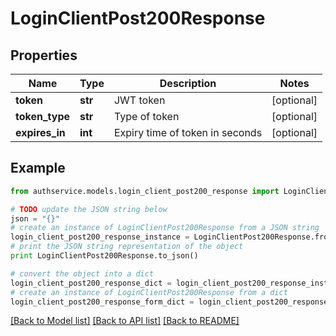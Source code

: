 # LoginClientPost200Response


## Properties

Name | Type | Description | Notes
------------ | ------------- | ------------- | -------------
**token** | **str** | JWT token | [optional] 
**token_type** | **str** | Type of token | [optional] 
**expires_in** | **int** | Expiry time of token in seconds | [optional] 

## Example

```python
from authservice.models.login_client_post200_response import LoginClientPost200Response

# TODO update the JSON string below
json = "{}"
# create an instance of LoginClientPost200Response from a JSON string
login_client_post200_response_instance = LoginClientPost200Response.from_json(json)
# print the JSON string representation of the object
print LoginClientPost200Response.to_json()

# convert the object into a dict
login_client_post200_response_dict = login_client_post200_response_instance.to_dict()
# create an instance of LoginClientPost200Response from a dict
login_client_post200_response_form_dict = login_client_post200_response.from_dict(login_client_post200_response_dict)
```
[[Back to Model list]](../README.md#documentation-for-models) [[Back to API list]](../README.md#documentation-for-api-endpoints) [[Back to README]](../README.md)


